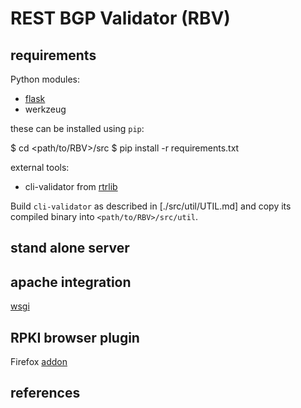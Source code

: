 # REST BGP Validator (RBV)

## requirements

Python modules:
 - [flask]
 - werkzeug

these can be installed using `pip`:

   $ cd <path/to/RBV>/src
   $ pip install -r requirements.txt

external tools:
 - cli-validator from [rtrlib]

Build `cli-validator` as described in [./src/util/UTIL.md] and copy its
compiled binary into `<path/to/RBV>/src/util`.

## stand alone server

## apache integration

[wsgi]

## RPKI browser plugin

Firefox [addon]

## references

[flask]: http://flask.pocoo.org
[rtrlib]: https://github.com/rtrlib/rtrlib.git
[wsgi]: http://flask.pocoo.org/docs/0.10/deploying/mod_wsgi/
[addon]: https://github.com/rtrlib/firefox-addon.git
